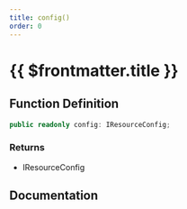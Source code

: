 ```yaml
---
title: config()
order: 0
---
```


# {{ $frontmatter.title }}

## Function Definition

```ts
public readonly config: IResourceConfig;
```

### Returns

* IResourceConfig

## Documentation

<!--@include: ./parts/config.md-->
